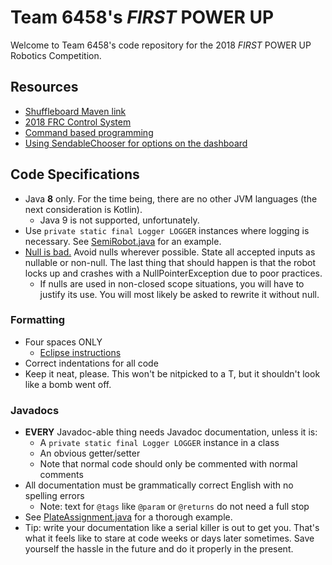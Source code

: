 # Team 6458's *FIRST* POWER UP

Welcome to Team 6458's code repository for the 2018 *FIRST* POWER UP
Robotics Competition.

## Resources
* [Shuffleboard Maven link](http://first.wpi.edu/FRC/roborio/maven/release/edu/wpi/first/shuffleboard/app/)
* [2018 FRC Control System](https://wpilib.screenstepslive.com/s/4485)
* [Command based programming](https://wpilib.screenstepslive.com/s/currentCS/m/java/l/599732-what-is-command-based-programming)
* [Using SendableChooser for options on the dashboard](https://wpilib.screenstepslive.com/s/currentCS/m/smartdashboard/l/255419-choosing-an-autonomous-program-from-smartdashboard)

## Code Specifications
* Java **8** only. For the time being, there are no other JVM languages (the next consideration is Kotlin).
  * Java 9 is not supported, unfortunately.
* Use `private static final Logger LOGGER` instances where logging is necessary. See
[SemiRobot.java](src/main/java/team6458/SemiRobot.java) for an example.
* [Null is bad.](https://en.wikipedia.org/wiki/Tony_Hoare#Apologies_and_retractions)
Avoid nulls wherever possible.
State all accepted inputs as nullable or non-null. The last thing that should
happen is that the robot locks up and crashes with a NullPointerException
due to poor practices.
  * If nulls are used in non-closed scope situations, you will have to
  justify its use. You will most likely be asked to rewrite it without null.

### Formatting
* Four spaces ONLY
  * [Eclipse instructions](https://stackoverflow.com/questions/407929/how-do-i-change-eclipse-to-use-spaces-instead-of-tabs)
* Correct indentations for all code
* Keep it neat, please. This won't be nitpicked to a T, but it shouldn't
look like a bomb went off.

### Javadocs
* **EVERY** Javadoc-able thing needs Javadoc documentation, unless it is:
  * A `private static final Logger LOGGER` instance in a class
  * An obvious getter/setter
  * Note that normal code should only be commented with normal comments
* All documentation must be grammatically correct English with no spelling errors
  * Note: text for `@tags` like `@param` or `@returns` do not need a full stop
* See [PlateAssignment.java](src/main/java/team6458/util/PlateAssignment.java) for a thorough example.
* Tip: write your documentation like a serial killer is out to get you.
That's what it feels like to stare at code weeks or days later sometimes.
Save yourself the hassle in the future and do it properly in the present.
